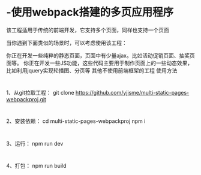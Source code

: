# -使用webpack搭建的多页应用程序
该工程适用于传统的前端开发，它支持多个页面，同样也支持一个页面

当你遇到下面类似的场景时，可以考虑使用该工程：

你正在开发一些纯粹的静态页面，页面中有少量ajax。比如活动促销页面、抽奖页面等。
你正在开发一些JS功能，这些代码主要用于制作页面上的一些动态效果，比如利用jquery实现轮播图、分页等
其他不使用前端框架的工程
使用方法
#
1、从git拉取工程：
git clone https://github.com/yjisme/multi-static-pages-webpackproj.git
#
2、安装依赖：
cd multi-static-pages-webpackproj
npm i
#
3、运行：
npm run dev
#
4、打包：
npm run build
